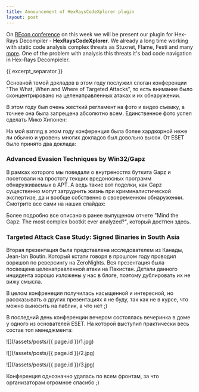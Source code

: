 ```yaml
---
title: Announcement of HexRaysCodeXplorer plugin
layout: post
---
```


On [REcon conference](http://recon.cx/2013/schedule/events/15.html) on this week we will be present our plugin for Hex-Rays Decompiler - **HexRaysCodeXplorer**. We already a long time working with static code analysis complex threats as Stuxnet, Flame, Festi and many [more](http://rehints.com/publications/). One of the problem with analysis this threats it's bad code navigation in Hex-Rays Decompieler.

{{ excerpt_separator }}

Основной темой докладов в этом году послужил слоган конференции "The What, When and Where of Targeted Attacks", то есть внимание было сконцентрировано на целенаправленных атаках и их обнаружении.

В этом году был очень жесткий регламент на фото и видео съемку, а точнее она была запрещена абсолютно всем. Единственное фото успел сделать Мико Хипонен:

На мой взгляд в этом году конференция была более хардкорной неже ли обычно и уровень многих докладов был довольно высок. От ESET было принято два доклада:

### Advanced Evasion Techniques by Win32/Gapz

В рамках которого мы поведали о внутреностях буткита Gapz и посетовали на простоту текщих вредоносных программ обнаруживаемых в APT. А ведь такие вот поделки, как Gapz существенно могут затруднить жизнь при криминалистической экспертизе, да и вообще собственно в своеременном обнаружении. Смотрите все сами на наших слайдах:

Более подробно все описано в ранее выпущеном отчете "Mind the Gapz: The most complex bootkit ever analyzed?", который достпен здесь.

### Targeted Attack Case Study: Signed Binaries in South Asia

Вторая презентация была представлена исследователем из Канады, Jean-Ian Boutin. Который кстати говоря в прошлом году проводил воркшоп по реверсингу на ZeroNights. Вся презентация была посвещена целенаправленной атаки на Пакистан. Детали данного инцидента хорошо изложены у нас в блоге, поэтому дублировать их не вижу смысла.

В целом конфренеция получилась насыщенной и интересной, но рассказывать о других презентациях я не буду, так как не в курсе, что можно выносить на паблик, а что нет ;)

В последний день конференции вечером состоялась вечеринка в доме у одного из основателей ESET. На которой выступил практически весь состав топ менеджмента:

![](/assets/posts/{{ page.id }}/1.jpg)

![](/assets/posts/{{ page.id }}/2.jpg)

![](/assets/posts/{{ page.id }}/3.jpg)

Конференция однозначно удалась по всем фронтам, за что организаторам огромное спасибо ;)
